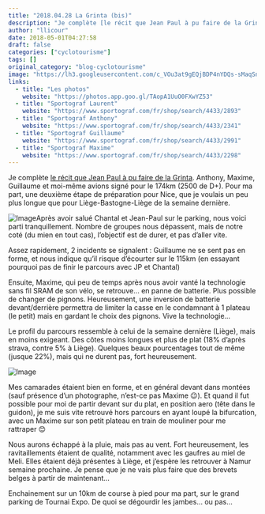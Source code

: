 ```yaml
---
title: "2018.04.28 La Grinta (bis)"
description: "Je complète [le récit que Jean Paul à pu faire de la Grinta](/index.php/component/content/article/18-blog-cyclotourisme/297-2018-04-28-la-grinta). Anthony, Maxime, Guillaume et moi-même avions signé pour le 174km (2500 de D+). Pour ma part, une deuxième étape de préparation pour Nice, que je voulais un peu plus longue que pour Liège-Bastogne-Liège de la semaine dernière."
author: "llicour"
date: 2018-05-01T04:27:58
draft: false
categories: ["cyclotourisme"]
tags: []
original_category: "blog-cyclotourisme"
image: "https://lh3.googleusercontent.com/c_VOu3at9gEQjBDP4nYDQs-sMaqSnS6RkD5cHqRlxm_sm2WT4xHTNo-5OeOxq9ZMn4m82HEuy-ih1BlEoscROpAivsvo8j0aOMEi0rPrQhOe_M6GOWUoOCunI_pKJPWdy_HRv6CPK6XNci9NFFIXKXisx_KLLwylqYgtwZtVx2dFYXaBoEsSWvbPzCRZwtEI2FU_y9pAsFAplpl-FLdCEhe5O7N_335rFalMcWeRlYJ7iuimDKufmbjm_TXEYgjAf0SeF5jVhn2V5NnWjnL0QEzUqbNJKypnSn_HD-r-8ONwupQ7k9WIOu6HCPaGNrE_mzub3fmyYSultnpoH3icWo7Hz_xyadtS43CmmruJHGJfEfOog1kpgD2eqZFrN9_gpMjrov0H_AKXsOwxFMFFtZQ99XOvS04wgV0BZ3Ats13eYgpClE5b52_bnzZsLgyx2snh7zCQt_AauUUqeOuntl8Mr86ZgRj5knjb8eI55y2Z4gsVMql23cp6uaHnGZx7tp20mZJGleraNbtC_ki79HjpRxYuwWjjpMCsCSOUe5M8zhYh0u4tiVCSJttSg_UIkpUhGnL4fv76LLAuXrHW3958vu1nneOBkSAzR7FoS8DTS4qwJ9IpomOfDEzAFe52pZCn4DvJXBvDPiF3Qv9dhLvyOz2fqv5Now=w1083-h812-no"
links:
  - title: "Les photos"
    website: "https://photos.app.goo.gl/TAopA1UuO0FXwYZ53"
  - title: "Sportograf Laurent"
    website: "https://www.sportograf.com/fr/shop/search/4433/2893"
  - title: "Sportograf Anthony"
    website: "https://www.sportograf.com/fr/shop/search/4433/2341"
  - title: "Sportograf Guillaume"
    website: "https://www.sportograf.com/fr/shop/search/4433/2991"
  - title: "Sportograf Maxime"
    website: "https://www.sportograf.com/fr/shop/search/4433/2298"
---
```


Je complète [le récit que Jean Paul à pu faire de la Grinta](/index.php/component/content/article/18-blog-cyclotourisme/297-2018-04-28-la-grinta). Anthony, Maxime, Guillaume et moi-même avions signé pour le 174km (2500 de D+). Pour ma part, une deuxième étape de préparation pour Nice, que je voulais un peu plus longue que pour Liège-Bastogne-Liège de la semaine dernière.

<!--more-->

![Image](https://lh3.googleusercontent.com/c_VOu3at9gEQjBDP4nYDQs-sMaqSnS6RkD5cHqRlxm_sm2WT4xHTNo-5OeOxq9ZMn4m82HEuy-ih1BlEoscROpAivsvo8j0aOMEi0rPrQhOe_M6GOWUoOCunI_pKJPWdy_HRv6CPK6XNci9NFFIXKXisx_KLLwylqYgtwZtVx2dFYXaBoEsSWvbPzCRZwtEI2FU_y9pAsFAplpl-FLdCEhe5O7N_335rFalMcWeRlYJ7iuimDKufmbjm_TXEYgjAf0SeF5jVhn2V5NnWjnL0QEzUqbNJKypnSn_HD-r-8ONwupQ7k9WIOu6HCPaGNrE_mzub3fmyYSultnpoH3icWo7Hz_xyadtS43CmmruJHGJfEfOog1kpgD2eqZFrN9_gpMjrov0H_AKXsOwxFMFFtZQ99XOvS04wgV0BZ3Ats13eYgpClE5b52_bnzZsLgyx2snh7zCQt_AauUUqeOuntl8Mr86ZgRj5knjb8eI55y2Z4gsVMql23cp6uaHnGZx7tp20mZJGleraNbtC_ki79HjpRxYuwWjjpMCsCSOUe5M8zhYh0u4tiVCSJttSg_UIkpUhGnL4fv76LLAuXrHW3958vu1nneOBkSAzR7FoS8DTS4qwJ9IpomOfDEzAFe52pZCn4DvJXBvDPiF3Qv9dhLvyOz2fqv5Now=w1083-h812-no)Après avoir salué Chantal et Jean-Paul sur le parking, nous voici parti tranquillement. Nombre de groupes nous dépassent, mais de notre coté (du mien en tout cas), l’objectif est de durer, et pas d’aller vite.

Assez rapidement, 2 incidents se signalent&nbsp;: Guillaume ne se sent pas en forme, et nous indique qu’il risque d’écourter sur le 115km (en essayant pourquoi pas de finir le parcours avec JP et Chantal)

Ensuite, Maxime, qui peu de temps après nous avoir vanté la technologie sans fil SRAM de son vélo, se retrouve… en panne de batterie. Plus possible de changer de pignons. Heureusement, une inversion de batterie devant/derrière permettra de limiter la casse en le condamnant à 1 plateau (le petit) mais en gardant le choix des pignons. Vive la technologie…

Le profil du parcours ressemble à celui de la semaine dernière (Liège), mais en moins exigeant. Des côtes moins longues et plus de plat (18% d’après strava, contre 5% à Liège). Quelques beaux pourcentages tout de même (jusque 22%), mais qui ne durent pas, fort heureusement.

![Image](https://lh3.googleusercontent.com/PYzGiO9058nS1CFH9DvAEJGfbHHURC1TQ_7ok1crOseTLXtDMZyITICCPyp8LQ6zlX7106uDYFo5Odt1upGLgxamDdz4xT_eH2kfw_0gxpA6cD3b6zhk7IFgjDmdzz0rEsxey1Td9MwGw3lg2kGEpBexf9n3-D6gMuWP3JrStzFXaGKtChwB2dAG3h7yB2uit42SoOePy0iDzBSZwc7LeEc_dR99coPH8serLi6gDvHkKcJ3ehauMaWhAeLi262pKq8iiHzv-amY3h3N5o36iC1QmZTcjemG2z-wQpyuW94koNXJ00cOD-R9kG8ucqEZVzx84PfpBO7xX4D6AOaz1U7lFox08Q45Aavp1_6-lY0ALPJ73JN1nFYkPNmqpHF4HFR8XGb9iyc_MKhfrQP_bq5hiObkFT9-EqKXheC7z1AvpG9KpfSdC_R6xbEasHLWd1vb-XaGuJQ_vud2BL0GH57X_hFlftx_AorcCiv1v5Fe-RCaCGR9Za_GO1DAEpxE4EgBo8VBa9d_iDnX8n31toT22bjXPqj-KgqNNLWW9a9jJM8yesp1ce8Bmh4JeS0KvugagO6yHpz4hTaa4TB2X-yiDymGqvkuI8FqrvLukl9xcJ4t17VyTQLV29ibR9W1CFlIbNHCvmjpLlGpMfF4yVJmu37f2ou58w=w1220-h812-no)

Mes camarades étaient bien en forme, et en général devant dans montées (sauf présence d’un photographe, n’est-ce pas Maxime&nbsp;😉).&nbsp;Et quand il fut possible pour moi de partir devant sur du plat, en position aero (tête dans le guidon), je me suis vite retrouvé hors parcours en ayant loupé la bifurcation, avec un Maxime sur son petit plateau en train de mouliner pour me rattraper&nbsp;😊

Nous aurons échappé à la pluie, mais pas au vent. Fort heureusement, les ravitaillements étaient de qualité, notamment avec les gaufres au miel de Meli. Elles étaient déjà présentes à Liège, et j’espère les retrouver à Namur semaine prochaine. Je pense que je ne vais plus faire que des brevets belges à partir de maintenant...

Enchainement sur un 10km de course à pied pour ma part, sur le grand parking de Tournai Expo. De quoi se dégourdir les jambes… ou pas...